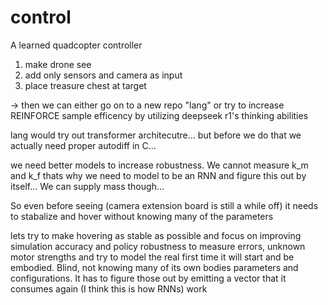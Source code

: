 # control
A learned quadcopter controller

1. make drone see
2. add only sensors and camera as input
3. place treasure chest at target

-> then we can either go on to a new repo "lang"
or try to increase REINFORCE sample efficency by utilizing deepseek r1's thinking abilities



lang would try out transformer architecutre...
but before we do that we actually need proper autodiff in C...

we need better models to increase robustness. We cannot measure k_m and k_f
thats why we need to model to be an RNN and figure this out by itself...
We can supply mass though...

So even before seeing (camera extension board is still a while off)
it needs to stabalize and hover without knowing many of the parameters

lets try to make hovering as stable as possible and focus on improving
simulation accuracy and policy robustness to measure errors,
unknown motor strengths and try to model the real first time
it will start and be embodied. Blind, not knowing many of its own
bodies parameters and configurations. It has to figure those out
by emitting a vector that it consumes again (I think this is how RNNs) work